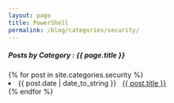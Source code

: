 ```yaml
---
layout: page
title: PowerShell
permalink: /blog/categories/security/
---
```


<h5> Posts by Category : {{ page.title }} </h5>

<div class="card">
{% for post in site.categories.security %}
 <li class="category-posts"><span>{{ post.date | date_to_string }}</span> &nbsp; <a href="{{ post.url }}">{{ post.title }}</a></li>
{% endfor %}
</div>
